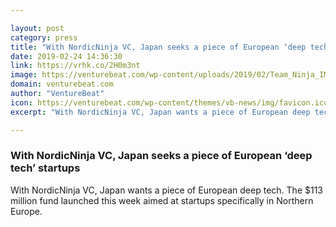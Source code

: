 ```yaml
---

layout: post
category: press
title: "With NordicNinja VC, Japan seeks a piece of European ‘deep tech’ startups"
date: 2019-02-24 14:36:30
link: https://vrhk.co/2H0m3nt
image: https://venturebeat.com/wp-content/uploads/2019/02/Team_Ninja_IMG_2365.jpg?w=1200&strip=all
domain: venturebeat.com
author: "VentureBeat"
icon: https://venturebeat.com/wp-content/themes/vb-news/img/favicon.ico
excerpt: "With NordicNinja VC, Japan wants a piece of European deep tech. The $113 million fund launched this week aimed at startups specifically in Northern Europe."

---
```


### With NordicNinja VC, Japan seeks a piece of European ‘deep tech’ startups

With NordicNinja VC, Japan wants a piece of European deep tech. The $113 million fund launched this week aimed at startups specifically in Northern Europe.